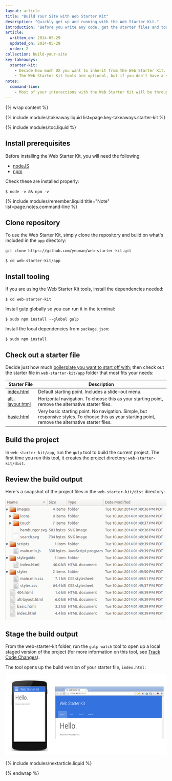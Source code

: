 ```yaml
---
layout: article
title: "Build Your Site with Web Starter Kit"
description: "Quickly get up and running with the Web Starter Kit."
introduction: "Before you write any code, get the starter files and tools you need to create a responsive and performant site. The Web Starter Kit comes with a responsive boilerplate and a set of tools that let you code and test live changes across devices."
article:
  written_on: 2014-05-29
  updated_on: 2014-05-29
  order: 2
collection: build-your-site
key-takeaways:
  starter-kit:
    - Decide how much UX you want to inherit from the Web Starter Kit. Do you want a responsive layout or just a very basic boilerplate?
    - The Web Starter Kit tools are optional, but if you don't have a set of workflow tools, use them.
notes:
  command-line:
    - Most of your interactions with the Web Starter Kit will be through the command line. Run commands in the Terminal app if you’re on Mac, your shell in Linux, or <a href="http://www.cygwin.com/">Cygwin if you are on Windows</a>.
---
```

{% wrap content %}

{% include modules/takeaway.liquid list=page.key-takeaways.starter-kit %}

{% include modules/toc.liquid %}

## Install prerequisites

Before installing the Web Starter Kit,
you will need the following:

* <a href="http://nodejs.org/">nodeJS</a>
* <a href="https://www.npmjs.org/">npm</a>

Check these are installed properly:

`$ node -v && npm -v`

{% include modules/remember.liquid title="Note" list=page.notes.command-line %}

## Clone repository

To use the Web Starter Kit,
simply clone the repository and
build on what's included in the `app` directory:

`git clone https://github.com/yeoman/web-starter-kit.git`

`$ cd web-starter-kit/app`

## Install tooling

If you are using the Web Starter Kit tools,
install the dependencies needed:

`$ cd web-starter-kit`

Install gulp globally so you can run it in the terminal:

`$ sudo npm install --global gulp`

Install the local dependencies from `package.json`:

`$ sudo npm install`

## Check out a starter file

Decide just how much
<a href="https://developers.google.com/web/fundamentals/tools/workflow_basics.html">boilerplate you want to start off with</a>;
then check out the starter file in `web-starter-kit/app` folder that most fits your needs:

<table class="table-2 tc-heavyright">
  <thead>
    <tr>
      <th data-th="starterfile">Starter File</th>
      <th data-th="Description">Description</th>
    </tr>
  </thead>
  <tbody>
    <tr>
      <td data-th="starterfile"><a href="">index.html</a></td>
      <td data-th="Description">Default starting point. Includes a slide-out menu.</td>
    </tr>
    <tr>
      <td data-th="starterfile"><a href="">alt-layout.html</a></td>
      <td data-th="Description">Horizontal navigation. To choose this as your starting point, remove the alternative starter files.</td>
    </tr>
    <tr>
      <td data-th="starterfile"><a href="">basic.html</a></td>
      <td data-th="Description">Very basic starting point. No navigation. Simple, but responsive styles. To choose this as your starting point, remove the alternative starter files.</td>
    </tr>
  </tbody>
</table>

## Build the project

In `web-starter-kit/app`, run the `gulp` tool to build the current project.
The first time you run this tool,
it creates the project directory: `web-starter-kit/dist`.

## Review the build output

Here's a snapshot of the project files in the `web-starter-kit/dist` directory:

<img src="imgs/structure.png" class="center" alt="project files in dist directory">

## Stage the build output

From the web-starter-kit folder,
run the `gulp watch` tool to open up a local staged version of the project
(for more information on this tool,
see <a href="https://developers.google.com/web/fundamentals/tools/code_debug.html">Track Code Changes</a>).

The tool opens up the build version of your starter file, `index.html`:

<img src="imgs/index.png" class="center" alt="phone and desktop view of staged index.html">

{% include modules/nextarticle.liquid %}

{% endwrap %}
